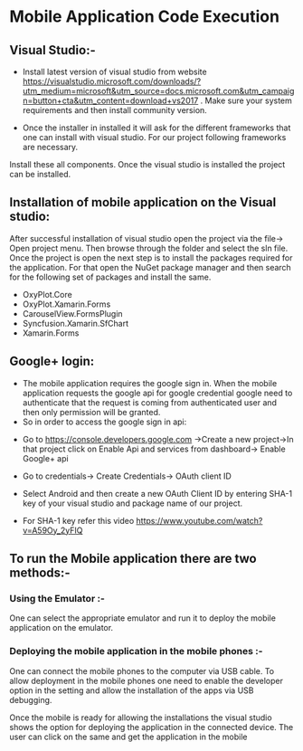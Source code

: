 # Mobile Application Code Execution
## Visual Studio:-
* Install latest version of visual studio from website https://visualstudio.microsoft.com/downloads/?utm_medium=microsoft&utm_source=docs.microsoft.com&utm_campaign=button+cta&utm_content=download+vs2017 . Make sure your system requirements and then install community version.


* Once the installer in installed it will ask for the different frameworks that one can install with visual studio. For our project following frameworks are necessary.


Install these all components.
Once the visual studio is installed the project can be installed.

## Installation of mobile application on the Visual studio:
After successful installation of visual studio open the project via the file-> Open project menu. Then browse through the folder and select the sln file. 
Once the project is open the next step is to install the packages required for the application. For that open the NuGet package manager and then search for the following set of packages and install the same.
* OxyPlot.Core
* OxyPlot.Xamarin.Forms 
* CarouselView.FormsPlugin
* Syncfusion.Xamarin.SfChart
* Xamarin.Forms

## Google+ login:
* The mobile application requires the google sign in. When the mobile application requests the google api for google credential google need to authenticate that the request is coming from authenticated user and then only permission will be granted.
* So in order to access the google sign in api:
- Go to https://console.developers.google.com ->Create a new project->In that project click on Enable Api and services from dashboard-> Enable Google+ api 
- Go to credentials-> Create Credentials-> OAuth client ID


- Select Android and then create a new OAuth Client ID by entering SHA-1 key of your visual studio and package name of our project.


- For SHA-1 key refer this video https://www.youtube.com/watch?v=A59Oy_2yFIQ 


## To run the Mobile application there are two methods:-
### Using the Emulator :-
One can select the appropriate emulator and run it to deploy the mobile application on the emulator.

### Deploying the mobile application in the mobile phones :- 
One can connect the mobile phones to the computer via USB cable. 
To allow deployment in the mobile phones one need to enable the developer option in the setting and allow the installation of the apps via USB debugging. 

Once the mobile is ready for allowing the installations the visual studio shows the option for deploying the application in the connected device. The user can click on the same and get the application in the mobile
